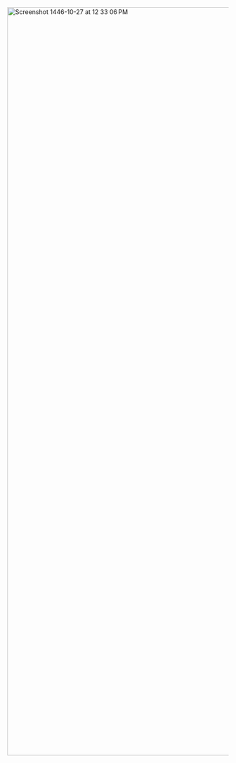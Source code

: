 <img width="1704" alt="Screenshot 1446-10-27 at 12 33 06 PM" src="https://github.com/user-attachments/assets/a21c4bcb-da89-4b56-8fef-8e2204fed674" />
